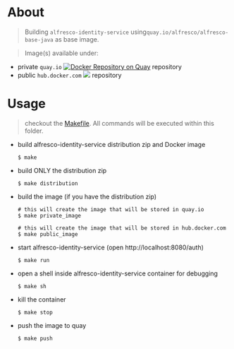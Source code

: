 # About
> Building `alfresco-identity-service` using`quay.io/alfresco/alfresco-base-java` as base image.

> Image(s) available under:
*  private `quay.io` [![Docker Repository on Quay](https://quay.io/repository/alfresco/alfresco-identity-service/status?token=9a426dcd-f3b7-4f59-997e-56ae03bc2ce7 "Docker Repository on Quay")](https://quay.io/repository/alfresco/alfresco-identity-service)  repository
* public `hub.docker.com` [![](https://images.microbadger.com/badges/image/alfresco/alfresco-identity-service.svg)](https://microbadger.com/images/alfresco/alfresco-identity-service "Get your own image badge on microbadger.com") repository



# Usage
> checkout the [Makefile](./Makefile). All commands will be executed within this folder.

* build alfresco-identity-service distribution zip and Docker image
  
  ```shell
  $ make
  ```

* build ONLY the distribution zip
  ```shell  
  $ make distribution
  ```

* build the image (if you have the distribution zip)
  ```shell  
  # this will create the image that will be stored in quay.io
  $ make private_image
  
  # this will create the image that will be stored in hub.docker.com
  $ make public_image
  ```

* start alfresco-identity-service (open http://localhost:8080/auth)

  ```shell
  $ make run 
  ```

* open a shell inside alfresco-identity-service container for debugging
  
  ```shell
  $ make sh
  ```

* kill the container
  ```shell
  $ make stop
  ```

* push the image to quay
  ```shell
  $ make push
  ```
